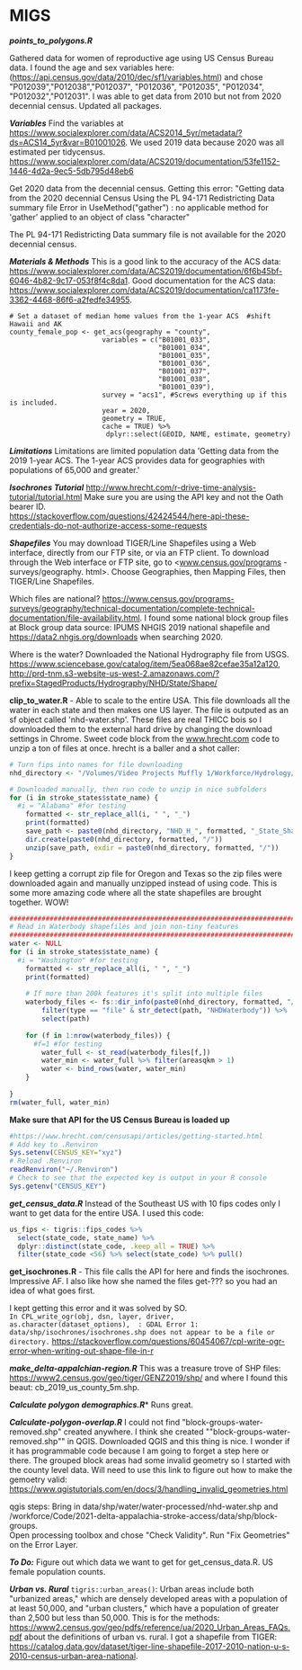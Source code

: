 # MIGS

***points_to_polygons.R***

Gathered data for women of reproductive age using US Census Bureau data.  I found the age and sex variables here:  (https://api.census.gov/data/2010/dec/sf1/variables.html) and chose "P012039","P012038","P012037", "P012036", "P012035", "P012034", "P012032","P012031".  I was able to get data from 2010 but not from 2020 decennial census.  Updated all packages.  

***Variables***
Find the variables at https://www.socialexplorer.com/data/ACS2014_5yr/metadata/?ds=ACS14_5yr&var=B01001026.  We used 2019 data because 2020 was all estimated per tidycensus.  https://www.socialexplorer.com/data/ACS2019/documentation/53fe1152-1446-4d2a-9ec5-5db795d48eb6

Get 2020 data from the decennial census.  Getting this error: "Getting data from the 2020 decennial Census
Using the PL 94-171 Redistricting Data summary file
Error in UseMethod("gather") : 
  no applicable method for 'gather' applied to an object of class "character"

The PL 94-171 Redistricting Data summary file is not available for the 2020 decennial census.  

***Materials & Methods***
This is a good link to the accuracy of the ACS data:  https://www.socialexplorer.com/data/ACS2019/documentation/6f6b45bf-6046-4b82-9c17-053f8f4c8da1.  Good documentation for the ACS data: https://www.socialexplorer.com/data/ACS2019/documentation/ca1173fe-3362-4468-86f6-a2fedfe34955.  
```{r}
# Set a dataset of median home values from the 1-year ACS  #shift Hawaii and AK
county_female_pop <- get_acs(geography = "county", 
                       variables = c("B01001_033", 
                                     "B01001_034", 
                                     "B01001_035", 
                                     "B01001_036", 
                                     "B01001_037", 
                                     "B01001_038", 
                                     "B01001_039"),
                       survey = "acs1", #Screws everything up if this is included.  
                       year = 2020,
                       geometry = TRUE,
                       cache = TRUE) %>%
                        dplyr::select(GEOID, NAME, estimate, geometry)
```
***Limitations***
Limitations are limited population data 'Getting data from the 2019 1-year ACS.  The 1-year ACS provides data for geographies with populations of 65,000 and greater.'

***Isochrones Tutorial***
http://www.hrecht.com/r-drive-time-analysis-tutorial/tutorial.html
Make sure you are using the API key and not the Oath bearer ID.  
https://stackoverflow.com/questions/42424544/here-api-these-credentials-do-not-authorize-access-some-requests

***Shapefiles***
You may download TIGER/Line Shapefiles using a Web interface, directly from our FTP site, or via an FTP client. To download through the Web interface or FTP site, go to <www.census.gov/programs -surveys/geography. html>. Choose Geographies, then Mapping Files, then TIGER/Line Shapefiles.

Which files are national?  https://www.census.gov/programs-surveys/geography/technical-documentation/complete-technical-documentation/file-availability.html.  I found some national block group files at Block group data source: IPUMS NHGIS 2019 national shapefile and https://data2.nhgis.org/downloads when searching 2020.  

Where is the water?  Downloaded the National Hydrography file from USGS.  https://www.sciencebase.gov/catalog/item/5ea068ae82cefae35a12a120, http://prd-tnm.s3-website-us-west-2.amazonaws.com/?prefix=StagedProducts/Hydrography/NHD/State/Shape/

**clip_to_water.R** - Able to scale to the entire USA.  This file downloads all the water in each state and then makes one US layer.  The file is outputed as an sf object called 'nhd-water.shp'.  These files are real THICC bois so I downloaded them to the external hard drive by changing the download settings in Chrome.  Sweet code block from the www.hrecht.com code to unzip a ton of files at once.  hrecht is a baller and a shot caller:
```r
# Turn fips into names for file downloading
nhd_directory <- "/Volumes/Video Projects Muffly 1/Workforce/Hydrology/"

# Downloaded manually, then run code to unzip in nice subfolders
for (i in stroke_states$state_name) {
  #i = "Alabama" #for testing
	formatted <- str_replace_all(i, " ", "_")
	print(formatted)
	save_path <- paste0(nhd_directory, "NHD_H_", formatted, "_State_Shape.zip")
	dir.create(paste0(nhd_directory, formatted, "/"))
	unzip(save_path, exdir = paste0(nhd_directory, formatted, "/"))
}
```
I keep getting a corrupt zip file for Oregon and Texas so the zip files were downloaded again and manually unzipped instead of using code.  This is some more amazing code where all the state shapefiles are brought together.  WOW!
```r
###########################################################################
# Read in Waterbody shapefiles and join non-tiny features
###########################################################################
water <- NULL
for (i in stroke_states$state_name) {
  #i = "Washington" #for testing
	formatted <- str_replace_all(i, " ", "_")
	print(formatted)
	
	# If more than 200k features it's split into multiple files
	waterbody_files <- fs::dir_info(paste0(nhd_directory, formatted, "/Shape/"), recurse = FALSE, glob = "*.shp")%>% #Creates: /Volumes/Video Projects Muffly 1/Workforce/Hydrology/Alabama/Shape/NHDWaterbody.shp
		filter(type == "file" & str_detect(path, "NHDWaterbody")) %>%
		select(path)
	
	for (f in 1:nrow(waterbody_files)) {
	  #f=1 #for testing
		water_full <- st_read(waterbody_files[f,])
		water_min <- water_full %>% filter(areasqkm > 1)
		water <- bind_rows(water, water_min)
	}
	
}
rm(water_full, water_min)
```

**Make sure that API for the US Census Bureau is loaded up**
```r
#https://www.hrecht.com/censusapi/articles/getting-started.html
# Add key to .Renviron
Sys.setenv(CENSUS_KEY="xyz")
# Reload .Renviron
readRenviron("~/.Renviron")
# Check to see that the expected key is output in your R console
Sys.getenv("CENSUS_KEY")
```
***get_census_data.R***
Instead of the Southeast US with 10 fips codes only I want to get data for the entire USA.  I used this code:
```r
us_fips <- tigris::fips_codes %>%
  select(state_code, state_name) %>%
  dplyr::distinct(state_code, .keep_all = TRUE) %>%
  filter(state_code <56) %>% select(state_code) %>% pull()
```

**get_isochrones.R** - This file calls the API for here and finds the isochrones.  Impressive AF.  I also like how she named the files get-??? so you had an idea of what goes first.  

I kept getting this error and it was solved by SO.  
`In CPL_write_ogr(obj, dsn, layer, driver, as.character(dataset_options),  :
  GDAL Error 1: data/shp/isochrones/isochrones.shp does not appear to be a file or directory.`
https://stackoverflow.com/questions/60454067/cpl-write-ogr-error-when-writing-out-shape-file-in-r

***make_delta-appalchian-region.R***
This was a treasure trove of SHP files:  https://www2.census.gov/geo/tiger/GENZ2019/shp/ and where I found this beaut: cb_2019_us_county_5m.shp.  

***Calculate polygon demographics.R****
Runs great.  

***Calculate-polygon-overlap.R***
I could not find "block-groups-water-removed.shp" created anywhere.  I think she created ""block-groups-water-removed.shp"" in QGIS.  Downloaded QGIS and this thing is nice.  I wonder if it has programmable code because I am going to forget a step here or there.  The grouped block areas had some invalid geometry so I started with the county level data.  Will need to use this link to figure out how to make the gemoetry valid: https://www.qgistutorials.com/en/docs/3/handling_invalid_geometries.html

qgis steps: Bring in data/shp/water/water-processed/nhd-water.shp and /workforce/Code/2021-delta-appalachia-stroke-access/data/shp/block-groups.  
Open processing toolbox and chose "Check Validity".  Run "Fix Geometries" on the Error Layer.  

***To Do:***
Figure out which data we want to get for get_census_data.R.  US female population counts.  

***Urban vs. Rural***
`tigris::urban_areas()`:  Urban areas include both "urbanized areas," which are densely developed areas with a population of at least 50,000, and "urban clusters," which have a population of greater than 2,500 but less than 50,000.  This is for the methods:  https://www2.census.gov/geo/pdfs/reference/ua/2020_Urban_Areas_FAQs.pdf about the definitions of urban vs. rural.  I got a shapefile from TIGER: https://catalog.data.gov/dataset/tiger-line-shapefile-2017-2010-nation-u-s-2010-census-urban-area-national.  


